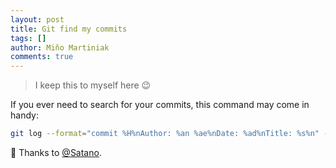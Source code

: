 ```yaml
---
layout: post
title: Git find my commits
tags: []
author: Miňo Martiniak
comments: true
---
```


> I keep this to myself here 😉

If you ever need to search for your commits, this command may come in handy:

```bash
git log --format="commit %H%nAuthor: %an %ae%nDate: %ad%nTitle: %s%n" --date=iso --since="2022-01-01" --author={YOUR_NAME/EMAIL}
```

🙏 Thanks to [@Satano](https://github.com/satano).